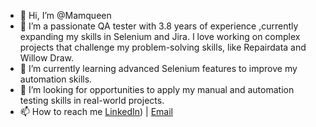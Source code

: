 - 👋 Hi, I’m @Mamqueen
- 👀 I’m a passionate QA tester with 3.8 years of experience ,currently expanding my skills in Selenium and Jira. I love working on complex projects that challenge my problem-solving skills, like Repairdata and Willow Draw.
- 🌱 I’m currently learning advanced Selenium features to improve my automation skills.
- 💞️ I’m looking for opportunities to apply my manual and automation testing skills in real-world projects.
- 📫 How to reach me [LinkedIn](https://www.linkedin.com/in/mamqueen-mamachan-166b5b47/)) | [Email](mamqueensara@gmail.com)
  
